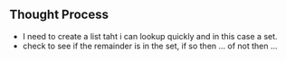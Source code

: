 ## Thought Process 
- I need to create a list taht i can lookup quickly and in this case a set.
- check to see if the remainder is in the set, if so then ... of not then ... 
